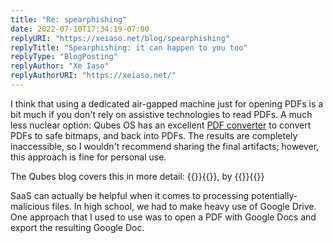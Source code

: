 ```yaml
---
title: "Re: spearphishing"
date: 2022-07-10T17:34:19-07:00
replyURI: "https://xeiaso.net/blog/spearphishing"
replyTitle: "Spearphishing: it can happen to you too"
replyType: "BlogPosting"
replyAuthor: "Xe Iaso"
replyAuthorURI: "https://xeiaso.net/"
---
```

I think that using a dedicated air-gapped machine just for opening PDFs is a bit much if you don't rely on assistive technologies to read PDFs. A much less nuclear option: Qubes OS has an excellent [PDF converter](https://github.com/QubesOS/qubes-app-linux-pdf-converter) to convert PDFs to safe bitmaps, and back into PDFs. The results are completely inaccessible, so I wouldn't recommend sharing the final artifacts; however, this approach is fine for personal use.

The Qubes blog covers this in more detail: {{<mention-work itemtype="BlogPosting" role="doc-credit" itemprop="citation">}}{{<cited-work name="Converting untrusted PDFs into trusted ones: The Qubes Way" url="https://blog.invisiblethings.org/2013/02/21/converting-untrusted-pdfs-into-trusted.html">}}, by {{<indieweb-person first-name="Joanna" last-name="Rutkowska" url="https://blog.invisiblethings.org/about/">}}{{</mention-work>}}

SaaS can actually be helpful when it comes to processing potentially-malicious files. In high school, we had to make heavy use of Google Drive. One approach that I used to use was to open a PDF with Google Docs and export the resulting Google Doc.

